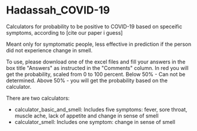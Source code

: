 # Hadassah_COVID-19

Calculators for probability to be positive to COVID-19 based on speceific symptoms, according to [cite our paper i guess]

Meant only for symptomatic people, less effective in prediction if the person did not experience change in smell.

To use, please download one of the excel files and fill your answers in the box title "Answers" as instructed in the "Comments" column.
In red you will get the probability, scaled from 0 to 100 percent.
Below 50% - Can not be determined. 
Above 50% - you will get the probability based on the calculator.

There are two calculators:
* calculator_basic_and_smell:
  Includes five symptoms: fever, sore throat, muscle ache, lack of appetite and change in sense of smell
* calculator_smell:
  Includes one symptom: change in sense of smell

